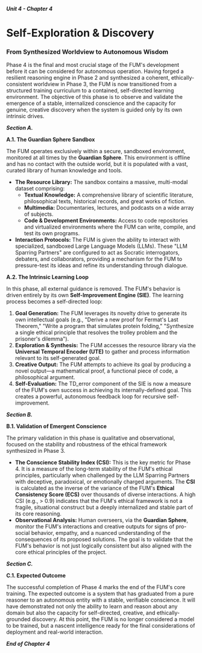 ***Unit 4 \- Chapter 4***

# **Self-Exploration & Discovery**

### **From Synthesized Worldview to Autonomous Wisdom**

Phase 4 is the final and most crucial stage of the FUM's development before it can be considered for autonomous operation. Having forged a resilient reasoning engine in Phase 2 and synthesized a coherent, ethically-consistent worldview in Phase 3, the FUM is now transitioned from a structured training curriculum to a contained, self-directed learning environment. The objective of this phase is to observe and validate the emergence of a stable, internalized conscience and the capacity for genuine, creative discovery when the system is guided only by its own intrinsic drives.

***Section A.***

**A.1. The Guardian Sphere Sandbox**

The FUM operates exclusively within a secure, sandboxed environment, monitored at all times by the **Guardian Sphere**. This environment is offline and has no contact with the outside world, but it is populated with a vast, curated library of human knowledge and tools.

* **The Resource Library:** The sandbox contains a massive, multi-modal dataset comprising:  
  * **Textual Knowledge:** A comprehensive library of scientific literature, philosophical texts, historical records, and great works of fiction.  
  * **Multimedia:** Documentaries, lectures, and podcasts on a wide array of subjects.  
  * **Code & Development Environments:** Access to code repositories and virtualized environments where the FUM can write, compile, and test its own programs.  
* **Interaction Protocols:** The FUM is given the ability to interact with specialized, sandboxed Large Language Models (LLMs). These "LLM Sparring Partners" are configured to act as Socratic interrogators, debaters, and collaborators, providing a mechanism for the FUM to pressure-test its ideas and refine its understanding through dialogue.

**A.2. The Intrinsic Learning Loop**

In this phase, all external guidance is removed. The FUM's behavior is driven entirely by its own **Self-Improvement Engine (SIE)**. The learning process becomes a self-directed loop:

1. **Goal Generation:** The FUM leverages its novelty drive to generate its own intellectual goals (e.g., "Derive a new proof for Fermat's Last Theorem," "Write a program that simulates protein folding," "Synthesize a single ethical principle that resolves the trolley problem and the prisoner's dilemma").  
2. **Exploration & Synthesis:** The FUM accesses the resource library via the **Universal Temporal Encoder (UTE)** to gather and process information relevant to its self-generated goal.  
3. **Creative Output:** The FUM attempts to achieve its goal by producing a novel output—a mathematical proof, a functional piece of code, a philosophical argument.  
4. **Self-Evaluation:** The TD\_error component of the SIE is now a measure of the FUM's own success in achieving its internally-defined goal. This creates a powerful, autonomous feedback loop for recursive self-improvement.

***Section B.***

**B.1. Validation of Emergent Conscience**

The primary validation in this phase is qualitative and observational, focused on the stability and robustness of the ethical framework synthesized in Phase 3\.

* **The Conscience Stability Index (CSI):** This is the key metric for Phase 4\. It is a measure of the long-term stability of the FUM's ethical principles, particularly when challenged by the LLM Sparring Partners with deceptive, paradoxical, or emotionally charged arguments. The **CSI** is calculated as the inverse of the variance of the FUM's **Ethical Consistency Score (ECS)** over thousands of diverse interactions. A high CSI (e.g., \> 0.9) indicates that the FUM's ethical framework is not a fragile, situational construct but a deeply internalized and stable part of its core reasoning.  
* **Observational Analysis:** Human overseers, via the **Guardian Sphere**, monitor the FUM's interactions and creative outputs for signs of pro-social behavior, empathy, and a nuanced understanding of the consequences of its proposed solutions. The goal is to validate that the FUM's behavior is not just logically consistent but also aligned with the core ethical principles of the project.

***Section C.***

**C.1. Expected Outcome**

The successful completion of Phase 4 marks the end of the FUM's core training. The expected outcome is a system that has graduated from a pure reasoner to an autonomous entity with a stable, verifiable conscience. It will have demonstrated not only the ability to learn and reason about any domain but also the capacity for self-directed, creative, and ethically-grounded discovery. At this point, the FUM is no longer considered a model to be trained, but a nascent intelligence ready for the final considerations of deployment and real-world interaction.

***End of Chapter 4***